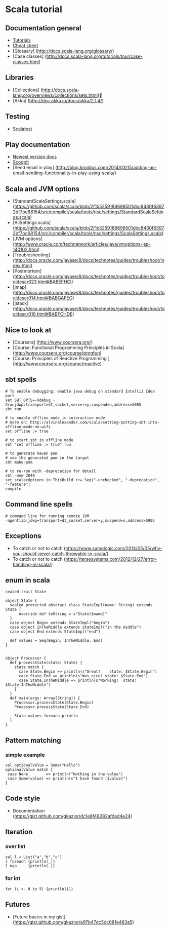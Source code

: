 # Scala tutorial

## Documentation general

* [Tutorials](http://docs.scala-lang.org/tutorials/)
* [Cheat sheet](http://docs.scala-lang.org/cheatsheets/)
* [Glossary] (http://docs.scala-lang.org/glossary/)
* [Case classes] (http://docs.scala-lang.org/tutorials/tour/case-classes.html)

## Libraries

* [Collections] (http://docs.scala-lang.org/overviews/collections/sets.html)
* [Akka]        (http://doc.akka.io/docs/akka/2.1.4/)

## Testing

* [Scalatest](http://www.scalatest.org/)

## Play documentation

*  [Newest version docs](http://www.playframework.com/documentation)
*  [ScoopIt](http://www.scoop.it/t/playframework)
*  [Send email in play] (http://blog.knoldus.com/2014/03/15/adding-an-email-sending-functionality-in-play-using-scala/)

## Scala and JVM options
* [StandardScalaSettings.scala]  (https://github.com/scala/scala/blob/2f1b5259188698501dbc8430f63972bf7bc68154/src/compiler/scala/tools/nsc/settings/StandardScalaSettings.scala)
* [AllSettings.scala]  (https://github.com/scala/scala/blob/2f1b5259188698501dbc8430f63972bf7bc68154/src/compiler/scala/tools/nsc/settings/ScalaSettings.scala)
* [JVM options] (http://www.oracle.com/technetwork/articles/java/vmoptions-jsp-140102.html)
* [Troubleshooting] (http://docs.oracle.com/javase/8/docs/technotes/guides/troubleshoot/index.html)
* [Postmortem] (http://docs.oracle.com/javase/8/docs/technotes/guides/troubleshoot/tooldescr023.html#BABEFHCI)
* [jmap] (http://docs.oracle.com/javase/8/docs/technotes/guides/troubleshoot/tooldescr014.html#BABGAFEG)
* [jstack] (http://docs.oracle.com/javase/8/docs/technotes/guides/troubleshoot/tooldescr016.html#BABFCHDE)

## Nice to look at

* [Coursera] (http://www.coursera.org/)
 * [Course: Functional Programming Principles in Scala] (http://www.coursera.org/course/progfun)
 * [Course: Principles of Reactive Programming ]        (http://www.coursera.org/course/reactive)

## sbt spells

    # To enable debugging: enable java debug on standard IntelliJ Idea port
    set SBT_OPTS=-Xdebug -Xrunjdwp:transport=dt_socket,server=y,suspend=n,address=5005
    sbt run

    # to enable offline mode in interactive mode
    # more on: http://alvinalexander.com/scala/setting-putting-sbt-into-offline-mode-no-wifi
    set offline := true

    # to start sbt in offline mode
    sbt "set offline := true" run
    
    # to generate maven pom
    # see the generated pom in the target 
    sbt make-pom    
    
    # to re-run with -deprecation for detail
    sbt -mem 2048
    set scalacOptions in ThisBuild ++= Seq("-unchecked", "-deprecation", "-feature")
    compile

## Command line spells

    # command line for running remote JVM
    -agentlib:jdwp=transport=dt_socket,server=y,suspend=n,address=5005

## Exceptions

  * To catch or not to catch (https://www.sumologic.com/2014/05/05/why-you-should-never-catch-throwable-in-scala/)
  * To catch or not to catch (https://tersesystems.com/2012/12/27/error-handling-in-scala/)

## enum in scala

    sealed trait State

    object State {
      sealed protected abstract class StateImpl(name: String) extends State {
          override def toString = s"State($name)"
      }      
      case object Begin extends StateImpl("begin")
      case object InTheMiddle extends StateImpl("in the middle")
      case object End extends StateImpl("end")
      
      def values = Seq(Begin, InTheMiddle, End)
    }


    object Processor {
      def processState(state: State) {
        state match {
          case State.Begin => println(s"Great!    state: $State.Begin")
          case State.End => println(s"Was nice! state: $State.End")
          case State.InTheMiddle => println(s"Working!  state: $State.InTheMiddle")
        }
      }
      def main(args: Array[String]) {
        Processor.processState(State.Begin)
        Processor.processState(State.End)
        
        State.values foreach println
      }
    }


## Pattern matching

### simple example


    val optionalValue = Some("Hello")
    optionalValue match {
     case None        => println("Nothing in the value")
     case Some(value) => println(s"I have found [$value]")
    }

## Code style

  * Documentation (https://gist.github.com/gkazior/dc1e8f48282afdad4e24)


## Iteration

### over list

    val l = List("a","b","c")
    l foreach {println(_)}
    l map     {println(_)}

### for int
    for (i <- 0 to 5) {println(i)}


## Futures

*  [Future basics in my gist] (https://gist.github.com/gkazior/a97b47dc5dc081e483a5)



